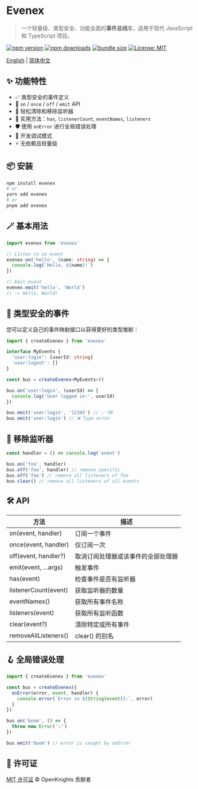 # Evenex

> 一个轻量级、类型安全、功能全面的**事件总线**库，适用于现代 JavaScript 和 TypeScript 项目。

[![npm version](https://img.shields.io/npm/v/evenex.svg)](https://www.npmjs.com/package/evenex)
[![npm downloads](https://img.shields.io/npm/dm/evenex.svg)](https://www.npmjs.com/package/evenex)
[![bundle size](https://img.shields.io/bundlephobia/minzip/evenex.svg)](https://bundlephobia.com/package/evenex)
[![License: MIT](https://img.shields.io/badge/License-MIT-yellow.svg)](https://opensource.org/licenses/MIT)

[English](README.md) | [简体中文](README_zh.md)

## ✨ 功能特性

- ✅ 类型安全的事件定义
- 🔁 `on` / `once` / `off` / `emit` API
- 🧼 轻松清除和移除监听器
- 🧰 实用方法：`has`, `listenerCount`, `eventNames`, `listeners`
- 🛡️ 使用 `onError` 进行全局错误处理
- 🧠 开发调试模式
- ⚡ 无依赖且轻量级

## 📦 安装

```bash
npm install evenex
# or
yarn add evenex
# or
pnpm add evenex
```

## 🪄 基本用法

```typescript
import evenex from 'evenex'

// Listen to an event
evenex.on('hello', (name: string) => {
  console.log(`Hello, ${name}!`)
})

// Emit event
evenex.emit('hello', 'World')
// -> Hello, World!
```

## 🧠 类型安全的事件

您可以定义自己的事件映射接口以获得更好的类型推断：

```typescript
import { createEvenex } from 'evenex'

interface MyEvents {
  'user:login': [userId: string]
  'user:logout': []
}

const bus = createEvenex<MyEvents>()

bus.on('user:login', (userId) => {
  console.log('User logged in:', userId)
})

bus.emit('user:login', '12345') // ✅ OK
bus.emit('user:login') // ❌ Type error
```

## 🧼 移除监听器

```typescript
const handler = () => console.log('event')

bus.on('foo', handler)
bus.off('foo', handler) // remove specific
bus.off('foo') // remove all listeners of foo
bus.clear() // remove all listeners of all events
```

## 🛠 API

| 方法                 | 描述                               |
| -------------------- | ---------------------------------- |
| on(event, handler)   | 订阅一个事件                       |
| once(event, handler) | 仅订阅一次                         |
| off(event, handler?) | 取消订阅处理器或该事件的全部处理器 |
| emit(event, ...args) | 触发事件                           |
| has(event)           | 检查事件是否有监听器               |
| listenerCount(event) | 获取监听器的数量                   |
| eventNames()         | 获取所有事件名称                   |
| listeners(event)     | 获取所有监听函数                   |
| clear(event?)        | 清除特定或所有事件                 |
| removeAllListeners() | clear() 的别名                     |

## 🪝 全局错误处理

```typescript
import { createEvenex } from 'evenex'

const bus = createEvenex({
  onError(error, event, handler) {
    console.error(`Error in ${String(event)}:`, error)
  }
})

bus.on('boom', () => {
  throw new Error('💥')
})

bus.emit('boom') // error is caught by onError
```

## 📄 许可证

[MIT 许可证](LICENSE) © OpenKnights 贡献者

